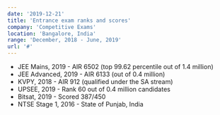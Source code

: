 ```yaml
---
date: '2019-12-21'
title: 'Entrance exam ranks and scores'
company: 'Competitive Exams'
location: 'Bangalore, India'
range: 'December, 2018 - June, 2019'
url: '#'
---
```


- JEE Mains, 2019 - AIR 6502 (top 99.62 percentile out of 1.4 million)
- JEE Advanced, 2019 - AIR 6133 (out of 0.4 million)
- KVPY, 2018 - AIR 912 (qualified under the SA stream)
- UPSEE, 2019 - Rank 60 out of 0.4 million candidates
- Bitsat, 2019 - Scored 387/450
- NTSE Stage 1, 2016 - State of Punjab, India
